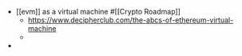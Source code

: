 - [[evm]] as a virtual machine #[[Crypto Roadmap]]
	- https://www.decipherclub.com/the-abcs-of-ethereum-virtual-machine
	-
-